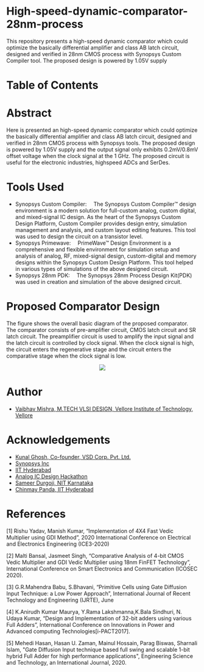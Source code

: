 # High-speed-dynamic-comparator-28nm-process
This repository presents a high-speed dynamic comparator which could optimize the basically differential amplifier and class AB latch circuit, designed and verified in 28nm CMOS process with Synopsys Custom Compiler tool. The proposed design is powered by 1.05V supply
# Table of Contents

# Abstract

Here is presented an  high-speed dynamic comparator which could optimize the basically differential amplifier and class AB latch circuit, designed and verified in  28nm CMOS process with Synopsys tools. The proposed design is powered by 1.05V supply and the output signal only exhibits 0.2mV/0.8mV offset voltage when the clock signal at the 1 GHz. The proposed circuit is useful for the electronic industries, highspeed ADCs and SerDes.

# Tools Used

- Synopsys Custom Compiler:  The Synopsys Custom Compiler™ design environment is a modern solution for full-custom analog, custom digital, and mixed-signal IC design. As the heart of the Synopsys Custom Design Platform, Custom Compiler provides design entry, simulation management and analysis, and custom layout editing features. This tool was used to design the circuit on a transistor level.
- Synopsys Primewave:  PrimeWave™ Design Environment is a comprehensive and flexible environment for simulation setup and analysis of analog, RF, mixed-signal design, custom-digital and memory designs within the Synopsys Custom Design Platform. This tool helped in various types of simulations of the above designed circuit.
- Synopsys 28nm PDK:  The Synopsys 28nm Process Design Kit(PDK) was used in creation and simulation of the above designed circuit.

# Proposed Comparator Design

The figure shows the overall basic diagram of the proposed comparator. The comparator consists of pre-amplifier circuit, CMOS latch circuit and SR latch circuit. The preamplifier circuit is used to amplify the input signal and the latch circuit is controlled by clock signal. When the clock signal is high, the circuit enters the regenerative stage and the circuit enters the comparative stage when the clock signal is low.

<p align="center">
  <img src="https://user-images.githubusercontent.com/54439300/155850948-68074f04-f1e6-4336-9c42-93fbfa1b2100.png"> <br>
</p>

# Author

- [Vaibhav Mishra, M.TECH VLSI DESIGN, Vellore Institute of Technology, Vellore ](https://www.linkedin.com/in/vaibhav-mishra-33487612a)

# Acknowledgements

- [Kunal Ghosh, Co-founder, VSD Corp. Pvt. Ltd.](https://www.linkedin.com/in/kunal-ghosh-vlsisystemdesign-com-28084836/)
- [Synopsys Inc](https://www.synopsys.com/)
- [IIT Hyderabad](https://iith.ac.in/)
- [Analog IC Design Hackathon](https://www.iith.ac.in/events/2022/02/15/Cloud-Based-Analog-IC-Design-Hackathon/)
- [Sameer Durgoji, NIT Karnataka](https://www.linkedin.com/in/sameer-s-durgoji-340b26180/)
- [Chinmay Panda, IIT Hyderabad](https://www.iith.ac.in/events/2022/02/15/Cloud-Based-Analog-IC-Design-Hackathon/)

# References

[1] Rishu  Yadav,  Manish  Kumar,  “Implementation  of  4X4  Fast  Vedic Multiplier  using  GDI  Method”,  2020  International  Conference  on Electrical and Electronics
Engineering (ICE3-2020) 

[2] Malti  Bansal,  Jasmeet  Singh, “Comparative  Analysis  of 4-bit  CMOS Vedic  Multiplier  and  GDI  Vedic  Multiplier  using  18nm  FinFET Technology”, International
Conference on Smart Electronics and Communication (ICOSEC 2020). 

[3] G.R.Mahendra Babu, S.Bhavani, “Primitive Cells using Gate Diffusion  Input  Technique:  a  Low  Power  Approach”, International Journal of Recent Technology and Engineering
(IJRTE), June 

[4] K.Anirudh Kumar Maurya, Y.Rama Lakshmanna,K.Bala Sindhuri, N. Udaya Kumar, “Design and Implementation of 32-bit  adders  using various  Full  Adders”,  International
Conference  on  Innovations  in Power and Advanced computing Technologies[i-PACT2017].

[5] Mehedi Hasan, Hasan U. Zaman, Mainul Hossain, Parag Biswas, Sharnali Islam, "Gate Diffusion Input technique based full swing and scalable 1-bit hybrid Full Adder for high
performance applications", Engineering Science and Technology, an International Journal, 2020.
